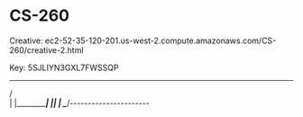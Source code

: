# CS-260
Creative: ec2-52-35-120-201.us-west-2.compute.amazonaws.com/CS-260/creative-2.html

Key: 5SJLIYN3GXL7FWSSQP

  ____
 /     \
|      |____________| |_| |
 \____/----------------------

